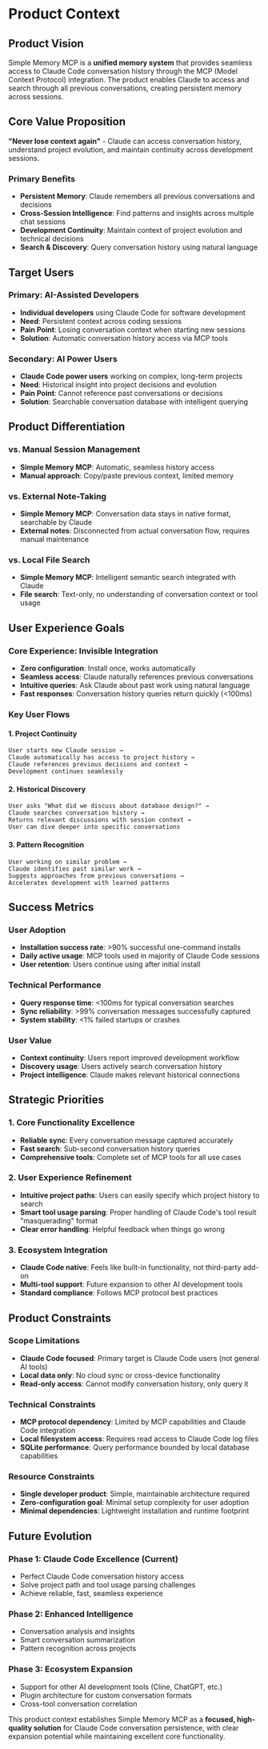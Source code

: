 # Product Context

## Product Vision

Simple Memory MCP is a **unified memory system** that provides seamless access to Claude Code conversation history through the MCP (Model Context Protocol) integration. The product enables Claude to access and search through all previous conversations, creating persistent memory across sessions.

## Core Value Proposition

**"Never lose context again"** - Claude can access conversation history, understand project evolution, and maintain continuity across development sessions.

### Primary Benefits
- **Persistent Memory**: Claude remembers all previous conversations and decisions
- **Cross-Session Intelligence**: Find patterns and insights across multiple chat sessions  
- **Development Continuity**: Maintain context of project evolution and technical decisions
- **Search & Discovery**: Query conversation history using natural language

## Target Users

### Primary: AI-Assisted Developers
- **Individual developers** using Claude Code for software development
- **Need**: Persistent context across coding sessions
- **Pain Point**: Losing conversation context when starting new sessions
- **Solution**: Automatic conversation history access via MCP tools

### Secondary: AI Power Users  
- **Claude Code power users** working on complex, long-term projects
- **Need**: Historical insight into project decisions and evolution
- **Pain Point**: Cannot reference past conversations or decisions
- **Solution**: Searchable conversation database with intelligent querying

## Product Differentiation

### vs. Manual Session Management
- **Simple Memory MCP**: Automatic, seamless history access
- **Manual approach**: Copy/paste previous context, limited memory

### vs. External Note-Taking
- **Simple Memory MCP**: Conversation data stays in native format, searchable by Claude
- **External notes**: Disconnected from actual conversation flow, requires manual maintenance

### vs. Local File Search
- **Simple Memory MCP**: Intelligent semantic search integrated with Claude
- **File search**: Text-only, no understanding of conversation context or tool usage

## User Experience Goals

### Core Experience: Invisible Integration
- **Zero configuration**: Install once, works automatically
- **Seamless access**: Claude naturally references previous conversations  
- **Intuitive queries**: Ask Claude about past work using natural language
- **Fast responses**: Conversation history queries return quickly (<100ms)

### Key User Flows

#### 1. Project Continuity
```
User starts new Claude session → 
Claude automatically has access to project history →
Claude references previous decisions and context →
Development continues seamlessly
```

#### 2. Historical Discovery
```
User asks "What did we discuss about database design?" →
Claude searches conversation history →
Returns relevant discussions with session context →
User can dive deeper into specific conversations
```

#### 3. Pattern Recognition
```
User working on similar problem →
Claude identifies past similar work →
Suggests approaches from previous conversations →
Accelerates development with learned patterns
```

## Success Metrics

### User Adoption
- **Installation success rate**: >90% successful one-command installs
- **Daily active usage**: MCP tools used in majority of Claude Code sessions
- **User retention**: Users continue using after initial install

### Technical Performance
- **Query response time**: <100ms for typical conversation searches
- **Sync reliability**: >99% conversation messages successfully captured
- **System stability**: <1% failed startups or crashes

### User Value
- **Context continuity**: Users report improved development workflow
- **Discovery usage**: Users actively search conversation history
- **Project intelligence**: Claude makes relevant historical connections

## Strategic Priorities

### 1. Core Functionality Excellence
- **Reliable sync**: Every conversation message captured accurately  
- **Fast search**: Sub-second conversation history queries
- **Comprehensive tools**: Complete set of MCP tools for all use cases

### 2. User Experience Refinement  
- **Intuitive project paths**: Users can easily specify which project history to search
- **Smart tool usage parsing**: Proper handling of Claude Code's tool result "masquerading" format
- **Clear error handling**: Helpful feedback when things go wrong

### 3. Ecosystem Integration
- **Claude Code native**: Feels like built-in functionality, not third-party add-on
- **Multi-tool support**: Future expansion to other AI development tools
- **Standard compliance**: Follows MCP protocol best practices

## Product Constraints

### Scope Limitations
- **Claude Code focused**: Primary target is Claude Code users (not general AI tools)
- **Local data only**: No cloud sync or cross-device functionality  
- **Read-only access**: Cannot modify conversation history, only query it

### Technical Constraints  
- **MCP protocol dependency**: Limited by MCP capabilities and Claude Code integration
- **Local filesystem access**: Requires read access to Claude Code log files
- **SQLite performance**: Query performance bounded by local database capabilities

### Resource Constraints
- **Single developer product**: Simple, maintainable architecture required
- **Zero-configuration goal**: Minimal setup complexity for user adoption
- **Minimal dependencies**: Lightweight installation and runtime footprint

## Future Evolution

### Phase 1: Claude Code Excellence (Current)
- Perfect Claude Code conversation history access
- Solve project path and tool usage parsing challenges
- Achieve reliable, fast, seamless experience

### Phase 2: Enhanced Intelligence  
- Conversation analysis and insights
- Smart conversation summarization
- Pattern recognition across projects

### Phase 3: Ecosystem Expansion
- Support for other AI development tools (Cline, ChatGPT, etc.)
- Plugin architecture for custom conversation formats
- Cross-tool conversation correlation

This product context establishes Simple Memory MCP as a **focused, high-quality solution** for Claude Code conversation persistence, with clear expansion potential while maintaining excellent core functionality.